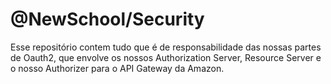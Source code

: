 # @NewSchool/Security

Esse repositório contem tudo que é de responsabilidade das nossas partes de Oauth2, que envolve os nossos Authorization Server, Resource Server e o nosso Authorizer para o API Gateway da Amazon.
